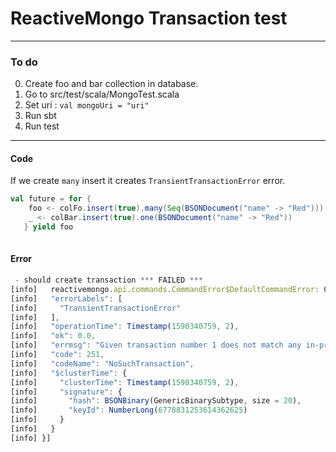 # ReactiveMongo Transaction test
---

### To do
0. Create foo and bar collection in database.
1. Go to src/test/scala/MongoTest.scala
2. Set uri : `val mongoUri = "uri"`
3. Run sbt 
4. Run test

---
#### Code

If we create `many` insert it creates `TransientTransactionError` error.

```scala
val future = for {
    foo <- colFo.insert(true).many(Seq(BSONDocument("name" -> "Red"))) <<<------ many insert
    _ <- colBar.insert(true).one(BSONDocument("name" -> "Red"))
   } yield foo
   
```

#### Error

```javascript
 - should create transaction *** FAILED ***
[info]   reactivemongo.api.commands.CommandError$DefaultCommandError: CommandError[code=251, errmsg=Given transaction number 1 does not match any in-progress transactions. The active transaction number is -1, doc: {
[info]   "errorLabels": [
[info]     "TransientTransactionError"
[info]   ],
[info]   "operationTime": Timestamp(1590340759, 2),
[info]   "ok": 0.0,
[info]   "errmsg": "Given transaction number 1 does not match any in-progress transactions. The active transaction number is -1",
[info]   "code": 251,
[info]   "codeName": "NoSuchTransaction",
[info]   "$clusterTime": {
[info]     "clusterTime": Timestamp(1590340759, 2),
[info]     "signature": {
[info]       "hash": BSONBinary(GenericBinarySubtype, size = 20),
[info]       "keyId": NumberLong(6778831253614362625)
[info]     }
[info]   }
[info] }]

```
